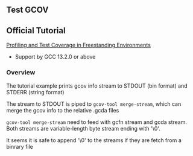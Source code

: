 ## Test GCOV



## Official Tutorial
[Profiling and Test Coverage in Freestanding Environments](https://gcc.gnu.org/onlinedocs/gcc/Freestanding-Environments.html)
- Support by GCC 13.2.0 or above

### Overview
The tutorial example prints gcov info stream to STDOUT (bin format) and  STDERR (string format)

The stream to STDOUT is piped to `gcov-tool merge-stream`, which can merge the gcov info to the relative .gcda files

`gcov-tool merge-stream` need to feed with gcfn stream and gcda stream.
Both streams are variable-length byte stream ending with '\0'.

It seems it is safe to append '\0' to the streams if they are fetch from a binrary file




